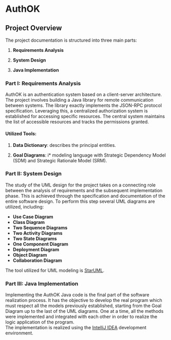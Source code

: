 # AuthOK

## Project Overview

The project documentation is structured into three main parts:

1. **Requirements Analysis**

2. **System Design**

3. **Java Implementation**

### Part I: Requirements Analysis

AuthOK is an authentication system based on a client-server architecture. The project involves building a Java library for remote communication between systems. The library exactly implements the JSON-RPC protocol specification. Leveraging this, a centralized authorization system is established for accessing specific resources. The central system maintains the list of accessible resources and tracks the permissions granted.

#### Utilized Tools:

1. **Data Dictionary**: describes the principal entities.

2. **Goal Diagrams**: i* modeling language with Strategic Dependency Model (SDM) and Strategic Rationale Model (SRM).

### Part II: System Design

The study of the UML design for the project takes on a connecting role between the analysis of requirements and the subsequent implementation phase. This is achieved through the specification and documentation of the entire software design. To perform this step several UML diagrams are utilized, including:

- **Use Case Diagram**
- **Class Diagram**
- **Two Sequence Diagrams**
- **Two Activity Diagrams**
- **Two State Diagrams**
- **One Component Diagram**
- **Deployment Diagram**
- **Object Diagram**
- **Collaboration Diagram**

The tool utilized for UML modeling is [StarUML](https://staruml.io/).

### Part III: Java Implementation

Implementing the AuthOK Java code is the final part of the software realization process. It has the objective to develop the real program which must respect all the models previously established, starting from the Goal Diagram up to the last of the UML diagrams. One at a time, all the methods were implemented and integrated with each other in order to realize the logic application of the program.  
The implementation is realized using the [IntelliJ IDEA](https://www.jetbrains.com/idea/) development environment.